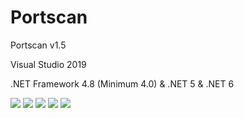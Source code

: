 # Portscan
  <p>Portscan v1.5</p>
  <p>Visual Studio 2019</p>
  <p>.NET Framework 4.8 (Minimum 4.0) & .NET 5 & .NET 6</p>
  <img src="https://raw.githubusercontent.com/Taiizor/Portscan/master/.screenshots/UI_1.png" />
  <img src="https://raw.githubusercontent.com/Taiizor/Portscan/master/.screenshots/UI_2.png" />
  <img src="https://raw.githubusercontent.com/Taiizor/Portscan/master/.screenshots/UI_3.png" />
  <img src="https://raw.githubusercontent.com/Taiizor/Portscan/master/.screenshots/UI_4.png" />
  <img src="https://raw.githubusercontent.com/Taiizor/Portscan/master/.screenshots/UI_5.png" />